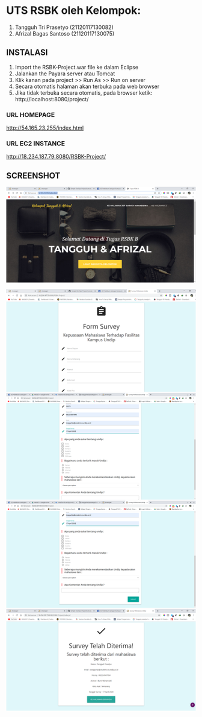 # UTS RSBK oleh Kelompok:
1. Tangguh Tri Prasetyo (21120117130082)
2. Afrizal Bagas Santoso (21120117130075)

## INSTALASI
1. Import the RSBK-Project.war file ke dalam Eclipse 
2. Jalankan the Payara server atau Tomcat 
3. Klik kanan pada project >> Run As >> Run on server
4. Secara otomatis halaman akan terbuka pada web browser 
4. Jika tidak terbuka secara otomatis, pada browser ketik: http://localhost:8080/project/ 

### URL HOMEPAGE
http://54.165.23.255/index.html

### URL EC2 INSTANCE
http://18.234.187.79:8080/RSBK-Project/

## SCREENSHOT
![Alt text](/uts_1.PNG?raw=true "Survey Mahasiswa 1")

![Alt text](/uts_2.PNG?raw=true "Survey Mahasiswa 2")
![Alt text](/uts_3.png?raw=true "Survey Mahasiswa 3")
![Alt text](/uts_4.png?raw=true "Survey Mahasiswa 4")
![Alt text](/uts_5.PNG?raw=true "Survey Mahasiswa 5")
